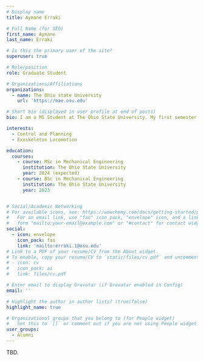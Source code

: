 ```yaml
---
# Display name
title: Aymane Erraki

# Full Name (for SEO)
first_name: Aymane
last_name: Erraki

# Is this the primary user of the site?
superuser: true

# Role/position
role: Graduate Student

# Organizations/Affiliations
organizations:
  - name: The Ohio state University
    url: 'https://mae.osu.edu'

# Short bio (displayed in user profile at end of posts)
bio: I am a MS Student at The Ohio State University. My first semester begins in August, 2023.

interests:
  - Control and Planning
  - Exoskeleton Locomotion

education:
  courses:
    - course: MSc in Mechanical Engineering
      institution: The Ohio State University
      year: 2024 (expected)
    - course: BSc in Mechanical Engineering
      institution: The Ohio State University
      year: 2023


# Social/Academic Networking
# For available icons, see: https://wowchemy.com/docs/getting-started/page-builder/#icons
#   For an email link, use "fas" icon pack, "envelope" icon, and a link in the
#   form "mailto:your-email@example.com" or "#contact" for contact widget.
social:
  - icon: envelope
    icon_pack: fas
    link: 'mailto:erraki.1@osu.edu'
# Link to a PDF of your resume/CV from the About widget.
# To enable, copy your resume/CV to `static/files/cv.pdf` and uncomment the lines below.
# - icon: cv
#   icon_pack: ai
#   link: files/cv.pdf

# Enter email to display Gravatar (if Gravatar enabled in Config)
email: ''

# Highlight the author in author lists? (true/false)
highlight_name: true

# Organizational groups that you belong to (for People widget)
#   Set this to `[]` or comment out if you are not using People widget.
user_groups:
  - Alumni
---
```

TBD.
